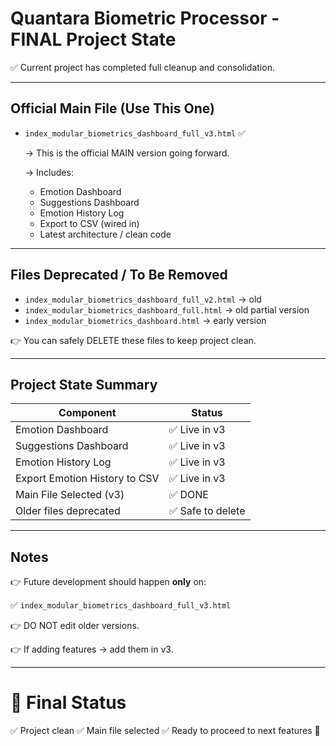 
# Quantara Biometric Processor - FINAL Project State

✅ Current project has completed full cleanup and consolidation.

---

## Official Main File (Use This One)

- `index_modular_biometrics_dashboard_full_v3.html` ✅

  → This is the official MAIN version going forward.

  → Includes:
    - Emotion Dashboard
    - Suggestions Dashboard
    - Emotion History Log
    - Export to CSV (wired in)
    - Latest architecture / clean code

---

## Files Deprecated / To Be Removed

- `index_modular_biometrics_dashboard_full_v2.html` → old
- `index_modular_biometrics_dashboard_full.html` → old partial version
- `index_modular_biometrics_dashboard.html` → early version

👉 You can safely DELETE these files to keep project clean.

---

## Project State Summary

| Component                          | Status |
|------------------------------------|--------|
| Emotion Dashboard                   | ✅ Live in v3 |
| Suggestions Dashboard               | ✅ Live in v3 |
| Emotion History Log                 | ✅ Live in v3 |
| Export Emotion History to CSV       | ✅ Live in v3 |
| Main File Selected (v3)             | ✅ DONE |
| Older files deprecated              | ✅ Safe to delete |

---

## Notes

👉 Future development should happen **only** on:

✅ `index_modular_biometrics_dashboard_full_v3.html`

👉 DO NOT edit older versions.

👉 If adding features → add them in v3.

---

# 🚀 Final Status

✅ Project clean ✅ Main file selected ✅ Ready to proceed to next features 🚀


